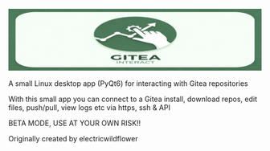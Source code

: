 ![picture](banner.jpeg)

A small Linux desktop app (PyQt6) for interacting with Gitea repositories

With this small app you can connect to a Gitea install, download repos, edit files, push/pull, view logs etc via https, ssh & API

BETA MODE, USE AT YOUR OWN RISK!!

Originally created by electricwildflower


